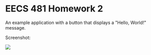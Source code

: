 ﻿# EECS 481 Homework 2

An example application with a button that displays a "Hello, World!" message.

Screenshot:

![](http://i.imgur.com/mOfJWZG.png)